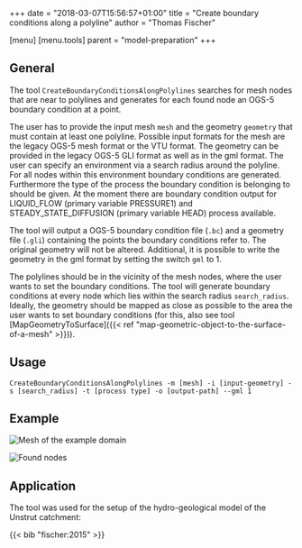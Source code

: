 +++
date = "2018-03-07T15:56:57+01:00"
title = "Create boundary conditions along a polyline"
author = "Thomas Fischer"

[menu]
  [menu.tools]
    parent = "model-preparation"
+++

## General

The tool `CreateBoundaryConditionsAlongPolylines` searches for mesh nodes that are near to polylines and generates for each found node an OGS-5 boundary condition at a point.

The user has to provide the input mesh `mesh` and the geometry `geometry` that must contain at least one polyline. Possible input formats for the mesh are the legacy OGS-5 mesh format or the VTU format. The geometry can be provided in the legacy OGS-5 GLI format as well as in the gml format. The user can specify an environment via a search radius around the polyline. For all nodes within this environment boundary conditions are generated. Furthermore the type of the process the boundary condition is belonging to should be given. At the moment there are boundary condition output for LIQUID_FLOW (primary variable PRESSURE1) and STEADY_STATE_DIFFUSION (primary variable HEAD) process available.

The tool will output a OGS-5 boundary condition file (`.bc`) and a geometry file (`.gli`) containing the points the boundary conditions refer to. The original geometry will not be altered. Additional, it is possible to write the geometry in the gml format by setting the switch `gml` to 1.

The polylines should be in the vicinity of the mesh nodes, where the user wants to set the boundary conditions. The tool will generate boundary conditions at every node which lies within the search radius `search_radius`. Ideally, the geometry should be mapped as close as possible to the area the user wants to set boundary conditions (for this, also see tool [MapGeometryToSurface]({{< ref "map-geometric-object-to-the-surface-of-a-mesh" >}})).

## Usage

```CreateBoundaryConditionsAlongPolylines -m [mesh] -i [input-geometry] -s [search_radius] -t [process type] -o [output-path] --gml 1```

## Example

![Mesh of the example domain](CreateBCFromPolyline-before_1.png "Shows a mesh of the example domain. Furthermore, a river is depicted (blue color). These data (mesh and geometric description of the river) is given to the tool.")

![Found nodes](CreateBCFromPolyline-result_1.png "The found nodes will be written to a geometry file which may be useful for visual inspection. The found mesh nodes of the example are sketched as small red squares.")

## Application

The tool was used for the setup of the hydro-geological model of the Unstrut catchment:

{{< bib "fischer:2015" >}}
